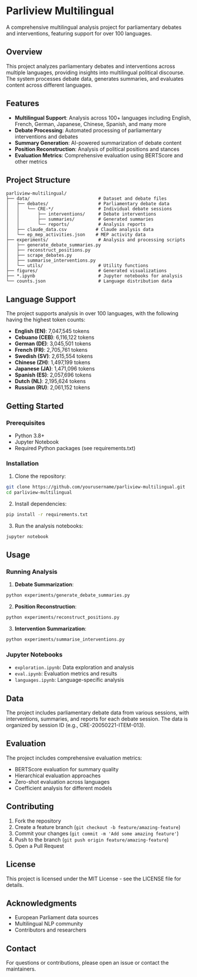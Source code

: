 # Parliview Multilingual

A comprehensive multilingual analysis project for parliamentary debates and interventions, featuring support for over 100 languages.

## Overview

This project analyzes parliamentary debates and interventions across multiple languages, providing insights into multilingual political discourse. The system processes debate data, generates summaries, and evaluates content across different languages.

## Features

- **Multilingual Support**: Analysis across 100+ languages including English, French, German, Japanese, Chinese, Spanish, and many more
- **Debate Processing**: Automated processing of parliamentary interventions and debates
- **Summary Generation**: AI-powered summarization of debate content
- **Position Reconstruction**: Analysis of political positions and stances
- **Evaluation Metrics**: Comprehensive evaluation using BERTScore and other metrics

## Project Structure

```
parliview-multilingual/
├── data/                          # Dataset and debate files
│   ├── debates/                   # Parliamentary debate data
│   │   └── CRE-*/                 # Individual debate sessions
│   │       ├── interventions/     # Debate interventions
│   │       ├── summaries/         # Generated summaries
│   │       └── reports/           # Analysis reports
│   ├── claude_data.csv           # Claude analysis data
│   └── ep_mep_activities.json    # MEP activity data
├── experiments/                   # Analysis and processing scripts
│   ├── generate_debate_summaries.py
│   ├── reconstruct_positions.py
│   ├── scrape_debates.py
│   ├── summarise_interventions.py
│   └── utils/                     # Utility functions
├── figures/                       # Generated visualizations
├── *.ipynb                        # Jupyter notebooks for analysis
└── counts.json                    # Language distribution data
```

## Language Support

The project supports analysis in over 100 languages, with the following having the highest token counts:

- **English (EN)**: 7,047,545 tokens
- **Cebuano (CEB)**: 6,116,122 tokens  
- **German (DE)**: 3,045,501 tokens
- **French (FR)**: 2,705,761 tokens
- **Swedish (SV)**: 2,615,554 tokens
- **Chinese (ZH)**: 1,497,199 tokens
- **Japanese (JA)**: 1,471,096 tokens
- **Spanish (ES)**: 2,057,696 tokens
- **Dutch (NL)**: 2,195,624 tokens
- **Russian (RU)**: 2,061,152 tokens

## Getting Started

### Prerequisites

- Python 3.8+
- Jupyter Notebook
- Required Python packages (see requirements.txt)

### Installation

1. Clone the repository:
```bash
git clone https://github.com/yourusername/parliview-multilingual.git
cd parliview-multilingual
```

2. Install dependencies:
```bash
pip install -r requirements.txt
```

3. Run the analysis notebooks:
```bash
jupyter notebook
```

## Usage

### Running Analysis

1. **Debate Summarization**:
```bash
python experiments/generate_debate_summaries.py
```

2. **Position Reconstruction**:
```bash
python experiments/reconstruct_positions.py
```

3. **Intervention Summarization**:
```bash
python experiments/summarise_interventions.py
```

### Jupyter Notebooks

- `exploration.ipynb`: Data exploration and analysis
- `eval.ipynb`: Evaluation metrics and results
- `languages.ipynb`: Language-specific analysis

## Data

The project includes parliamentary debate data from various sessions, with interventions, summaries, and reports for each debate session. The data is organized by session ID (e.g., CRE-20050221-ITEM-013).

## Evaluation

The project includes comprehensive evaluation metrics:
- BERTScore evaluation for summary quality
- Hierarchical evaluation approaches
- Zero-shot evaluation across languages
- Coefficient analysis for different models

## Contributing

1. Fork the repository
2. Create a feature branch (`git checkout -b feature/amazing-feature`)
3. Commit your changes (`git commit -m 'Add some amazing feature'`)
4. Push to the branch (`git push origin feature/amazing-feature`)
5. Open a Pull Request

## License

This project is licensed under the MIT License - see the LICENSE file for details.

## Acknowledgments

- European Parliament data sources
- Multilingual NLP community
- Contributors and researchers

## Contact

For questions or contributions, please open an issue or contact the maintainers.
